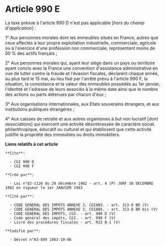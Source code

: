 # Article 990 E

La taxe prévue à l'article 990 D n'est pas applicable [*hors du champ d'application*] : 

1° Aux personnes morales dont les immeubles situés en France, autres que ceux affectés à leur propre exploitation
industrielle, commerciale, agricole ou à l'exercice d'une profession non commerciale, représentent moins de 50 % des actifs
français ; 

2° Aux personnes morales qui, ayant leur siège dans un pays ou territoire ayant conclu avec la France une convention
d'assistance administrative en vue de lutter contre la fraude et l'évasion fiscales, déclarent chaque année, au plus tard le
15 mai, au lieu fixé par l'arrêté prévu à l'article 990 F, la situation, la consistance et la valeur des immeubles possédés
au 1er janvier, l'identité et l'adresse de leurs associés à la même date ainsi que le nombre des actions ou parts détenues
par chacun d'eux ; 

3° Aux organisations internationales, aux Etats souverains étrangers, et aux institutions publiques étrangères ; 

4° Aux caisses de retraite et aux autres organismes à but non lucratif [*dont associations*] qui exercent une activité
désintéressée de caractère social, philanthropique, éducatif ou culturel et qui établissent que cette activité justifie la
propriété des immeubles ou droits immobiliers.

**Liens relatifs à cet article**

	**Cite**:

	  - CGI 990 D
	  - CGI 990 F

	**Créé par**:

	  - Loi n°82-1126 du 29 décembre 1982 - art. 4 (P) JORF 30 DECEMBRE 1982 en vigueur le 1er JANVIER 1983

	**Cité par**:

	  - CODE GENERAL DES IMPOTS ANNEXE 3, CGIAN3. - art. 313-0 BR (V)
	  - CODE GENERAL DES IMPOTS ANNEXE 3, CGIAN3. - art. 313-0 BR bis (V)
	  - CODE GENERAL DES IMPOTS, CGI. - art. 990 D (V)
	  - Code général des impôts, CGI. - art. 990 F (V)
	  - Livre des procédures fiscales - art. R23 B-1 (V)

	**Codifié par**:

	  - Décret n°83-899 1983-10-06
